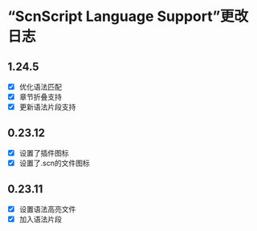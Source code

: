 #  “ScnScript Language Support”更改日志

## 1.24.5

- [x] 优化语法匹配
- [x] 章节折叠支持
- [x] 更新语法片段支持

## 0.23.12

- [x] 设置了插件图标
- [x] 设置了.scn的文件图标

## 0.23.11

- [x] 设置语法高亮文件
- [x] 加入语法片段